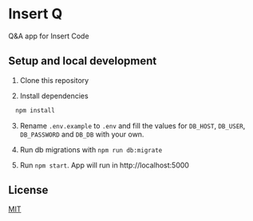 # Insert Q

Q&A app for Insert Code

## Setup and local development

1. Clone this repository

2. Install dependencies

```bash
  npm install
```

3. Rename `.env.example` to `.env` and fill the values for `DB_HOST`, `DB_USER`, `DB_PASSWORD` and `DB_DB` with your own.

4. Run db migrations with `npm run db:migrate`

5. Run `npm start`. App will run in http://localhost:5000

## License

[MIT](https://choosealicense.com/licenses/mit/)
